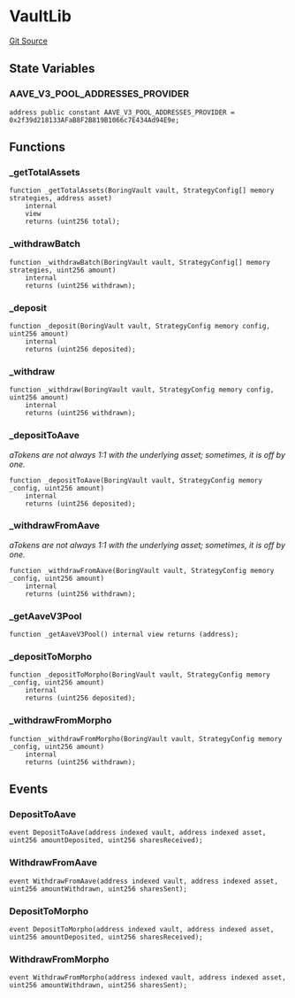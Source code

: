 # VaultLib
[Git Source](https://github.com/Level-Money/contracts/blob/8e1575e7e26fdc58ac15be6578d36ba7aa02390c/src/v2/common/libraries/VaultLib.sol)


## State Variables
### AAVE_V3_POOL_ADDRESSES_PROVIDER

```solidity
address public constant AAVE_V3_POOL_ADDRESSES_PROVIDER = 0x2f39d218133AFaB8F2B819B1066c7E434Ad94E9e;
```


## Functions
### _getTotalAssets


```solidity
function _getTotalAssets(BoringVault vault, StrategyConfig[] memory strategies, address asset)
    internal
    view
    returns (uint256 total);
```

### _withdrawBatch


```solidity
function _withdrawBatch(BoringVault vault, StrategyConfig[] memory strategies, uint256 amount)
    internal
    returns (uint256 withdrawn);
```

### _deposit


```solidity
function _deposit(BoringVault vault, StrategyConfig memory config, uint256 amount)
    internal
    returns (uint256 deposited);
```

### _withdraw


```solidity
function _withdraw(BoringVault vault, StrategyConfig memory config, uint256 amount)
    internal
    returns (uint256 withdrawn);
```

### _depositToAave

*aTokens are not always 1:1 with the underlying asset; sometimes, it is off by one.*


```solidity
function _depositToAave(BoringVault vault, StrategyConfig memory _config, uint256 amount)
    internal
    returns (uint256 deposited);
```

### _withdrawFromAave

*aTokens are not always 1:1 with the underlying asset; sometimes, it is off by one.*


```solidity
function _withdrawFromAave(BoringVault vault, StrategyConfig memory _config, uint256 amount)
    internal
    returns (uint256 withdrawn);
```

### _getAaveV3Pool


```solidity
function _getAaveV3Pool() internal view returns (address);
```

### _depositToMorpho


```solidity
function _depositToMorpho(BoringVault vault, StrategyConfig memory _config, uint256 amount)
    internal
    returns (uint256 deposited);
```

### _withdrawFromMorpho


```solidity
function _withdrawFromMorpho(BoringVault vault, StrategyConfig memory _config, uint256 amount)
    internal
    returns (uint256 withdrawn);
```

## Events
### DepositToAave

```solidity
event DepositToAave(address indexed vault, address indexed asset, uint256 amountDeposited, uint256 sharesReceived);
```

### WithdrawFromAave

```solidity
event WithdrawFromAave(address indexed vault, address indexed asset, uint256 amountWithdrawn, uint256 sharesSent);
```

### DepositToMorpho

```solidity
event DepositToMorpho(address indexed vault, address indexed asset, uint256 amountDeposited, uint256 sharesReceived);
```

### WithdrawFromMorpho

```solidity
event WithdrawFromMorpho(address indexed vault, address indexed asset, uint256 amountWithdrawn, uint256 sharesSent);
```

